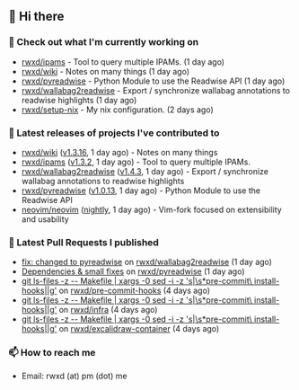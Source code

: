 ## 👋 Hi there

### 👷 Check out what I'm currently working on


- [rwxd/ipams](https://github.com/rwxd/ipams) - Tool to query multiple IPAMs. (1 day ago)
- [rwxd/wiki](https://github.com/rwxd/wiki) - Notes on many things (1 day ago)
- [rwxd/pyreadwise](https://github.com/rwxd/pyreadwise) - Python Module to use the Readwise API (1 day ago)
- [rwxd/wallabag2readwise](https://github.com/rwxd/wallabag2readwise) - Export / synchronize wallabag annotations to readwise highlights (1 day ago)
- [rwxd/setup-nix](https://github.com/rwxd/setup-nix) - My nix configuration. (2 days ago)

### 🔭 Latest releases of projects I've contributed to


- [rwxd/wiki](https://github.com/rwxd/wiki) ([v1.3.16](https://github.com/rwxd/wiki/releases/tag/v1.3.16), 1 day ago) - Notes on many things
- [rwxd/ipams](https://github.com/rwxd/ipams) ([v1.3.2](https://github.com/rwxd/ipams/releases/tag/v1.3.2), 1 day ago) - Tool to query multiple IPAMs.
- [rwxd/wallabag2readwise](https://github.com/rwxd/wallabag2readwise) ([v1.4.3](https://github.com/rwxd/wallabag2readwise/releases/tag/v1.4.3), 1 day ago) - Export / synchronize wallabag annotations to readwise highlights
- [rwxd/pyreadwise](https://github.com/rwxd/pyreadwise) ([v1.0.13](https://github.com/rwxd/pyreadwise/releases/tag/v1.0.13), 1 day ago) - Python Module to use the Readwise API
- [neovim/neovim](https://github.com/neovim/neovim) ([nightly](https://github.com/neovim/neovim/releases/tag/nightly), 1 day ago) - Vim-fork focused on extensibility and usability

### 🔨 Latest Pull Requests I published


- [fix: changed to pyreadwise](https://github.com/rwxd/wallabag2readwise/pull/47) on [rwxd/wallabag2readwise](https://github.com/rwxd/wallabag2readwise) (1 day ago)
- [Dependencies &amp; small fixes](https://github.com/rwxd/pyreadwise/pull/13) on [rwxd/pyreadwise](https://github.com/rwxd/pyreadwise) (1 day ago)
- [git ls-files -z -- Makefile | xargs -0 sed -i -z &#39;s|\s*pre-commit\ install-hooks||g&#39;](https://github.com/rwxd/pre-commit-hooks/pull/15) on [rwxd/pre-commit-hooks](https://github.com/rwxd/pre-commit-hooks) (4 days ago)
- [git ls-files -z -- Makefile | xargs -0 sed -i -z &#39;s|\s*pre-commit\ install-hooks||g&#39;](https://github.com/rwxd/infra/pull/78) on [rwxd/infra](https://github.com/rwxd/infra) (4 days ago)
- [git ls-files -z -- Makefile | xargs -0 sed -i -z &#39;s|\s*pre-commit\ install-hooks||g&#39;](https://github.com/rwxd/excalidraw-container/pull/19) on [rwxd/excalidraw-container](https://github.com/rwxd/excalidraw-container) (4 days ago)

### 📫 How to reach me

- Email: rwxd (at) pm (dot) me
